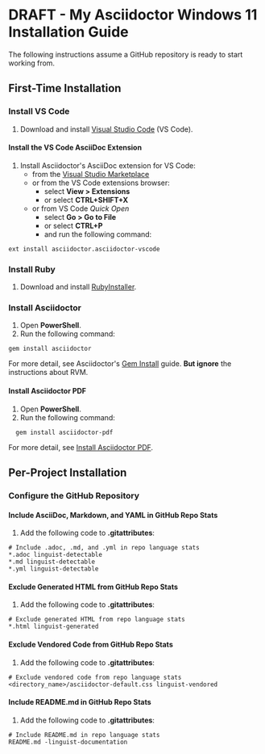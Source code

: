 # DRAFT - My Asciidoctor Windows 11 Installation Guide

The following instructions assume a GitHub repository is ready to start working from.

## First-Time Installation

### Install VS Code

1. Download and install [Visual Studio Code](https://code.visualstudio.com/download) (VS Code).

#### Install the VS Code AsciiDoc Extension

1. Install Asciidoctor's AsciiDoc extension for VS Code:
    * from the [Visual Studio Marketplace](https://marketplace.visualstudio.com/items?itemName=asciidoctor.asciidoctor-vscode)
    * or from the VS Code extensions browser:
      * select **View > Extensions** 
      * or select **CTRL+SHIFT+X**
    * or from VS Code *Quick Open*
      * select **Go > Go to File** 
      * or select **CTRL+P** 
      * and run the following command:

```
ext install asciidoctor.asciidoctor-vscode  
``` 

### Install Ruby

1. Download and install [RubyInstaller](https://rubyinstaller.org/downloads/).

### Install Asciidoctor

1. Open **PowerShell**.
1. Run the following command:

```
gem install asciidoctor
```

For more detail, see Asciidoctor's [Gem Install](https://docs.asciidoctor.org/asciidoctor/latest/install/ruby-packaging/#gem-install) guide. **But ignore** the instructions about RVM.

#### Install Asciidoctor PDF

1. Open **PowerShell**.
1. Run the following command:

```
  gem install asciidoctor-pdf
```

For more detail, see [Install Asciidoctor PDF](https://docs.asciidoctor.org/pdf-converter/latest/install/#install-asciidoctor-pdf).

## Per-Project Installation

### Configure the GitHub Repository

#### Include AsciiDoc, Markdown, and YAML in GitHub Repo Stats

1. Add the following code to **.gitattributes**:

```
# Include .adoc, .md, and .yml in repo language stats
*.adoc linguist-detectable
*.md linguist-detectable
*.yml linguist-detectable
```

#### Exclude Generated HTML from GitHub Repo Stats

1. Add the following code to **.gitattributes**:

```
# Exclude generated HTML from repo language stats
*.html linguist-generated
```

#### Exclude Vendored Code from GitHub Repo Stats

1. Add the following code to **.gitattributes**:

```
# Exclude vendored code from repo language stats
<directory_name>/asciidoctor-default.css linguist-vendored
```
#### Include README.md in GitHub Repo Stats

1. Add the following code to **.gitattributes**:

```
# Include README.md in repo language stats
README.md -linguist-documentation
```